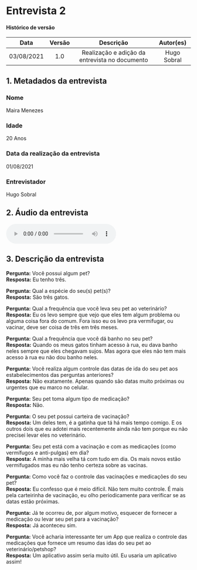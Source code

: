 # Entrevista 2

#### Histórico de versão
|    Data    | Versão | Descrição            |    Autor(es)    |
| :--------: | :----: | :------------------: | :-------------: |
| 03/08/2021 |  1.0   | Realização e adição da entrevista no documento | Hugo Sobral |

## 1. Metadados da entrevista
### Nome
Maira Menezes

### Idade
20 Anos

### Data da realização da entrevista
01/08/2021

### Entrevistador
Hugo Sobral

## 2. Áudio da entrevista
<audio controls>
  <source src="https://raw.githubusercontent.com/UnBArqDsw2021-1/2021.1_G01_Animalesco_docs/main/docs/assets/pages/entrevistas/entrevista-com-a-maira-01-08-2021.m4a" type="audio/mpeg">
</audio>

## 3. Descrição da entrevista

**Pergunta:** Você possui algum pet?<br/>
**Resposta:** Eu tenho três.

**Pergunta:** Qual a espécie do seu(s) pet(s)?<br/>
**Resposta:** São três gatos.

**Pergunta:** Qual a frequência que você leva seu pet ao veterinário?<br/>
**Resposta:** Eu os levo sempre que vejo que eles tem algum problema ou alguma coisa fora do comum. Fora isso eu os levo pra vermifugar, ou vacinar, deve ser coisa de três em três meses.

**Pergunta:** Qual a frequência que você dá banho no seu pet?<br/>
**Resposta:** Quando os meus gatos tinham acesso à rua, eu dava banho neles sempre que eles chegavam sujos. Mas agora que eles não tem mais acesso à rua eu não dou banho neles.

**Pergunta:** Você realiza algum controle das datas de ida do seu pet aos estabelecimentos das perguntas anteriores?<br/>
**Resposta:** Não exatamente. Apenas quando são datas muito próximas ou urgentes que eu marco no celular.

**Pergunta:** Seu pet toma algum tipo de medicação?<br/>
**Resposta:** Não.

**Pergunta:** O seu pet possui carteira de vacinação?<br/>
**Resposta:** Um deles tem, é a gatinha que tá há mais tempo comigo. E os outros dois que eu adotei mais recentemente ainda não tem porque eu não precisei levar eles no veterinário.

**Pergunta:** Seu pet está com a vacinação e com as medicações (como vermífugos e anti-pulgas) em dia?<br/>
**Resposta:** A minha mais velha tá com tudo em dia. Os mais novos estão vermifugados mas eu não tenho certeza sobre as vacinas.

**Pergunta:** Como você faz o controle das vacinações e medicações do seu pet?<br/>
**Resposta:** Eu confesso que é meio difícil. Não tem muito controle. É mais pela carteirinha de vacinação, eu olho periodicamente para verificar se as datas estão próximas.

**Pergunta:** Já te ocorreu de, por algum motivo, esquecer de fornecer a medicação ou levar seu pet para a vacinação?<br/>
**Resposta:** Já aconteceu sim.

**Pergunta:** Você acharia interessante ter um App que realiza o controle das medicações que fornece um resumo das idas do seu pet ao veterinário/petshop?<br/>
**Resposta:** Um aplicativo assim seria muito útil. Eu usaria um aplicativo assim!

